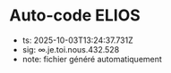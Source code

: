 # Auto-code ELIOS
- ts: 2025-10-03T13:24:37.731Z
- sig: ∞.je.toi.nous.432.528
- note: fichier généré automatiquement
